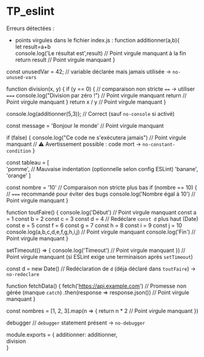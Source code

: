 # TP_eslint
Erreurs détectées : 
- points virgules 
dans le fichier index.js : 
function additionner(a,b){               
let result=a+b                           
console.log('Le résultat est',result)    // Point virgule manquant à la fin
return result                            // Point virgule manquant
}

const unusedVar = 42;                    // variable déclarée mais jamais utilisée → `no-unused-vars`

function division(x, y) {
  if (y == 0) {                          // comparaison non stricte `==` → utiliser `===`
    console.log("Division par zéro !")  // Point virgule manquant
    return                               // Point virgule manquant
  }
  return x / y                           // Point virgule manquant
}

console.log(additionner(5,3));           // Correct (sauf `no-console` si activé)

const message = 'Bonjour le monde'       // Point virgule manquant

if (false) {
  console.log("Ce code ne s'exécutera jamais") // Point virgule manquant
  // ⚠️ Avertissement possible : code mort → `no-constant-condition`
}

const tableau = [                        
'pomme',                                 // Mauvaise indentation (optionnelle selon config ESLint)
  'banane',
'orange'
]

const nombre = '10'                      // Comparaison non stricte plus bas
if (nombre == 10) {                      // `===` recommandé pour éviter des bugs
  console.log('Nombre égal à 10')        // Point virgule manquant
}

function toutFaire() {
  console.log('Début')                   // Point virgule manquant
  const a = 1
  const b = 2
  const c = 3
  const d = 4                            // Redéclare `const d` plus haut (Date)
  const e = 5
  const f = 6
  const g = 7
  const h = 8
  const i = 9
  const j = 10
  console.log(a,b,c,d,e,f,g,h,i,j)       // Point virgule manquant
  console.log('Fin')                     // Point virgule manquant
}

setTimeout(() => {
  console.log('Timeout')                // Point virgule manquant
})                                       // Point virgule manquant (si ESLint exige une terminaison après `setTimeout`)

const d = new Date()                     // Redéclaration de `d` (déja déclaré dans `toutFaire`) → `no-redeclare`

function fetchData() {
  fetch('https://api.example.com')       // Promesse non gérée (manque `catch`)
    .then(response => response.json())   // Point virgule manquant
}

const nombres = [1, 2, 3].map(n => {
  return n * 2                           // Point virgule manquant
})

debugger                                 // `debugger` statement présent → `no-debugger`

module.exports = {
  additionner: additionner,              
  division                               
}
